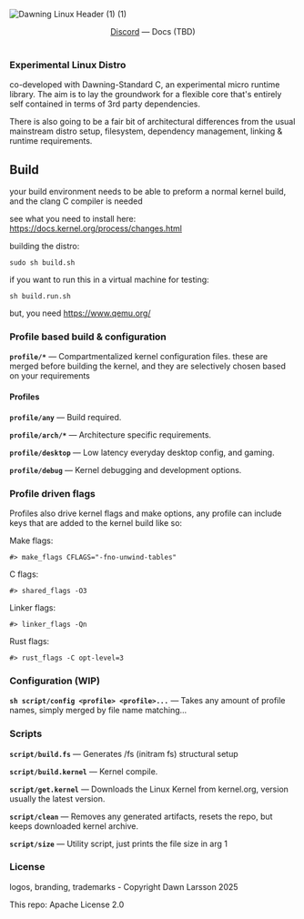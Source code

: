 ![Dawning Linux Header (1) (1)](https://github.com/user-attachments/assets/041c002f-5f08-43c5-baf6-905d72689052)

<div align="center">
  <a href="https://discord.gg/cxRvzUyzG8">Discord<a>
  —
  <a> Docs (TBD) <a>
</div>
<br>

### **Experimental** Linux Distro

co-developed with Dawning-Standard C, an experimental micro runtime library.
The aim is to lay the groundwork for a flexible core that's entirely self contained in terms of 3rd party dependencies.

There is also going to be a fair bit of architectural differences from the usual mainstream distro setup, 
filesystem, dependency management, linking & runtime requirements.

## Build
your build environment needs to be able to preform a normal kernel build, and
the clang C compiler is needed

see what you need to install here: https://docs.kernel.org/process/changes.html

building the distro:
```
sudo sh build.sh
```

if you want to run this in a virtual machine for testing:
```
sh build.run.sh
```
but, you need https://www.qemu.org/

### Profile based build & configuration
**`profile/*`** — Compartmentalized kernel configuration files. 
these are merged before building the kernel, and they are selectively chosen based on your
requirements

#### Profiles
**`profile/any`** — Build required.

**`profile/arch/*`** — Architecture specific requirements.

**`profile/desktop`** — Low latency everyday desktop config, and gaming.

**`profile/debug`** — Kernel debugging and development options.

### Profile driven flags
Profiles also drive kernel flags and make options,
any profile can include keys that are added to the kernel build like so:

Make flags:
```
#> make_flags CFLAGS="-fno-unwind-tables"
```

C flags:
```
#> shared_flags -O3
```

Linker flags:
```
#> linker_flags -Qn
```

Rust flags:
```
#> rust_flags -C opt-level=3
```

### Configuration (WIP)
**`sh script/config <profile> <profile>...`** — Takes any amount of profile names, simply merged by file name matching...

### Scripts
**`script/build.fs`** — Generates /fs (initram fs) structural setup

**`script/build.kernel`** — Kernel compile.

**`script/get.kernel`** — Downloads the Linux Kernel from kernel.org, version usually the latest version.

**`script/clean`** — Removes any generated artifacts, resets the repo, but keeps downloaded kernel archive.

**`script/size`** — Utility script, just prints the file size in arg 1

### License
logos, branding, trademarks - Copyright Dawn Larsson 2025

This repo: Apache License 2.0

